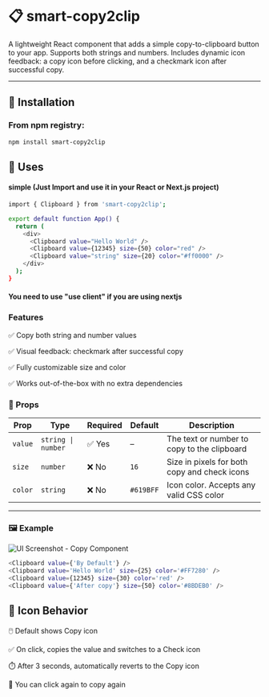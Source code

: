 # 📋 smart-copy2clip

A lightweight React component that adds a simple copy-to-clipboard button to your app. Supports both strings and numbers. Includes dynamic icon feedback: a copy icon before clicking, and a checkmark icon after successful copy.

---

## 🚀 Installation

### From npm registry:

```bash
npm install smart-copy2clip
```

## 🚀 Uses

#### simple (Just Import and use it in your React or Next.js project)

```bash
import { Clipboard } from 'smart-copy2clip';

export default function App() {
  return (
    <div>
      <Clipboard value="Hello World" />
      <Clipboard value={12345} size={50} color="red" />
      <Clipboard value="string" size={20} color="#ff0000" />
    </div>
  );
}
```

#### You need to use "use client" if you are using nextjs

### Features

✅ Copy both string and number values

✅ Visual feedback: checkmark after successful copy

✅ Fully customizable size and color

✅ Works out-of-the-box with no extra dependencies

### 🔧 Props

| Prop    | Type               | Required | Default   | Description                                  |
| ------- | ------------------ | -------- | --------- | -------------------------------------------- |
| `value` | `string \| number` | ✅ Yes   | –         | The text or number to copy to the clipboard  |
| `size`  | `number`           | ❌ No    | `16`      | Size in pixels for both copy and check icons |
| `color` | `string`           | ❌ No    | `#619BFF` | Icon color. Accepts any valid CSS color      |

---

### 🖼 Example

![UI Screenshot - Copy Component](https://res.cloudinary.com/dvgxiuxbl/image/upload/fl_preserve_transparency/v1746690887/Screenshot_112_zxtm9r.jpg)

```bash
<Clipboard value={'By Default'} />
<Clipboard value='Hello World' size={25} color='#FF7280' />
<Clipboard value={12345} size={30} color='red' />
<Clipboard value={'After copy'} size={50} color='#8BDEB0' />
```

## 🔌 Icon Behavior

🖱️ Default shows Copy icon

✅ On click, copies the value and switches to a Check icon

⏱️ After 3 seconds, automatically reverts to the Copy icon

🔁 You can click again to copy again
